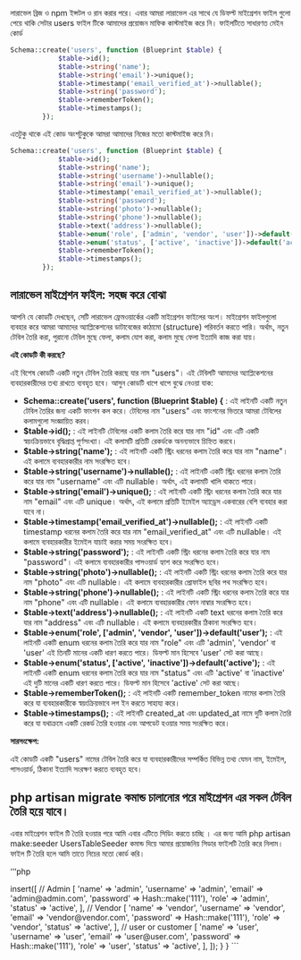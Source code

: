 লারাভেল ব্রিজ ও npm ইন্সটল ও রান করার পরে। এবার আমরা লারাভেল এর সাথে যে ডিফল্ট মাইগ্রেশন ফাইল গুলো পেয়ে থাকি সেটার users ফাইল টিকে আমাদের প্রয়োজন মাফিক কাস্টমাইজ করে নি। 
ফাইলটিতে সাধারণত মেইন কোর্ড
```php
Schema::create('users', function (Blueprint $table) {
            $table->id();
            $table->string('name');
            $table->string('email')->unique();
            $table->timestamp('email_verified_at')->nullable();
            $table->string('password');
            $table->rememberToken();
            $table->timestamps();
        });
```
এতটুকু থাকে এই কোড অংশটুকুকে আমরা আমাদের নিজের মতো কাস্টমাইজ করে নি। 
```php
Schema::create('users', function (Blueprint $table) {
            $table->id();
            $table->string('name');
            $table->string('username')->nullable();
            $table->string('email')->unique();
            $table->timestamp('email_verified_at')->nullable();
            $table->string('password');
            $table->string('photo')->nullable();
            $table->string('phone')->nullable();
            $table->text('address')->nullable();
            $table->enum('role', ['admin', 'vendor', 'user'])->default('user');
            $table->enum('status', ['active', 'inactive'])->default('active');
            $table->rememberToken();
            $table->timestamps();
        });
```
## লারাভেল মাইগ্রেশন ফাইল: সহজ করে বোঝা

আপনি যে কোডটি দেখছেন, সেটি লারাভেল ফ্রেমওয়ার্কের একটি মাইগ্রেশন ফাইলের অংশ। মাইগ্রেশন ফাইলগুলো ব্যবহার করে আমরা আমাদের অ্যাপ্লিকেশনের ডাটাবেজের কাঠামো (structure) পরিবর্তন করতে পারি। অর্থাৎ, নতুন টেবিল তৈরি করা, পুরানো টেবিল মুছে ফেলা, কলাম যোগ করা, কলাম মুছে ফেলা ইত্যাদি কাজ করা যায়।

**এই কোডটি কী করছে?**

এই বিশেষ কোডটি একটি নতুন টেবিল তৈরি করছে যার নাম "users"। এই টেবিলটি আমাদের অ্যাপ্লিকেশনের ব্যবহারকারীদের তথ্য রাখতে ব্যবহৃত হবে। আসুন কোডটি ধাপে ধাপে বুঝে নেওয়া যাক:

* **Schema::create('users', function (Blueprint $table) {** : এই লাইনটি একটি নতুন টেবিল তৈরির জন্য একটি ফাংশন কল করে। টেবিলের নাম "users" এবং ফাংশনের ভিতরে আমরা টেবিলের কলামগুলো সংজ্ঞায়িত করব।
* **$table->id();** : এই লাইনটি টেবিলের একটি কলাম তৈরি করে যার নাম "id" এবং এটি একটি স্বয়ংক্রিয়ভাবে বৃদ্ধিপ্রাপ্ত পূর্ণসংখ্যা। এই কলামটি প্রতিটি রেকর্ডকে অনন্যভাবে চিহ্নিত করবে।
* **$table->string('name');** : এই লাইনটি একটি স্ট্রিং ধরনের কলাম তৈরি করে যার নাম "name"। এই কলামে ব্যবহারকারীর নাম সংরক্ষিত হবে।
* **$table->string('username')->nullable();** : এই লাইনটি একটি স্ট্রিং ধরনের কলাম তৈরি করে যার নাম "username" এবং এটি nullable। অর্থাৎ, এই কলামটি খালি থাকতে পারে।
* **$table->string('email')->unique();** : এই লাইনটি একটি স্ট্রিং ধরনের কলাম তৈরি করে যার নাম "email" এবং এটি unique। অর্থাৎ, এই কলামে প্রতিটি ইমেইল অ্যাড্রেস একবারের বেশি ব্যবহার করা যাবে না।
* **$table->timestamp('email_verified_at')->nullable();** : এই লাইনটি একটি timestamp ধরনের কলাম তৈরি করে যার নাম "email_verified_at" এবং এটি nullable। এই কলামে ব্যবহারকারীর ইমেইল যাচাই করার সময় সংরক্ষিত হবে।
* **$table->string('password');** : এই লাইনটি একটি স্ট্রিং ধরনের কলাম তৈরি করে যার নাম "password"। এই কলামে ব্যবহারকারীর পাসওয়ার্ড হ্যাশ করে সংরক্ষিত হবে।
* **$table->string('photo')->nullable();** : এই লাইনটি একটি স্ট্রিং ধরনের কলাম তৈরি করে যার নাম "photo" এবং এটি nullable। এই কলামে ব্যবহারকারীর প্রোফাইল ছবির পথ সংরক্ষিত হবে।
* **$table->string('phone')->nullable();** : এই লাইনটি একটি স্ট্রিং ধরনের কলাম তৈরি করে যার নাম "phone" এবং এটি nullable। এই কলামে ব্যবহারকারীর ফোন নাম্বার সংরক্ষিত হবে।
* **$table->text('address')->nullable();** : এই লাইনটি একটি text ধরনের কলাম তৈরি করে যার নাম "address" এবং এটি nullable। এই কলামে ব্যবহারকারীর ঠিকানা সংরক্ষিত হবে।
* **$table->enum('role', ['admin', 'vendor', 'user'])->default('user');** : এই লাইনটি একটি enum ধরনের কলাম তৈরি করে যার নাম "role" এবং এটি 'admin', 'vendor' বা 'user' এই তিনটি মানের একটি ধারণ করতে পারে। ডিফল্ট মান হিসেবে 'user' সেট করা আছে।
* **$table->enum('status', ['active', 'inactive'])->default('active');** : এই লাইনটি একটি enum ধরনের কলাম তৈরি করে যার নাম "status" এবং এটি 'active' বা 'inactive' এই দুটি মানের একটি ধারণ করতে পারে। ডিফল্ট মান হিসেবে 'active' সেট করা আছে।
* **$table->rememberToken();** : এই লাইনটি একটি remember_token নামের কলাম তৈরি করে যা ব্যবহারকারীকে স্বয়ংক্রিয়ভাবে লগ ইন করতে সাহায্য করে।
* **$table->timestamps();** : এই লাইনটি created_at এবং updated_at নামে দুটি কলাম তৈরি করে যা যথাক্রমে একটি রেকর্ড তৈরি হওয়ার এবং আপডেট হওয়ার সময় সংরক্ষিত করে।

**সারসংক্ষেপ:**

এই কোডটি একটি "users" নামের টেবিল তৈরি করে যা ব্যবহারকারীদের সম্পর্কিত বিভিন্ন তথ্য যেমন নাম, ইমেইল, পাসওয়ার্ড, ঠিকানা ইত্যাদি সংরক্ষণ করতে ব্যবহৃত হবে।


php artisan migrate কমান্ড চালানোর পরে মাইগ্রেশন এর সকল টেবিল তৈরি হয়ে যাবে। 
------------------
এবার মাইগ্রেশন ফাইল টি তৈরি হওয়ার পরে আমি এবার এটিতে সিডিং করতে চাচ্ছি । এর জন্য আমি php artisan make:seeder UsersTableSeeder কমান্ড দিয়ে আমার প্রয়োজনিয় সিডার ফাইলটি তৈরি করে নিলাম। ফাইল টি তৈরি হলে আমি তাতে নিচের মতো কোর্ড করি।

‘‘‘php
<?php

namespace Database\Seeders;

use Illuminate\Database\Seeder;
use Illuminate\Support\Facades\Hash;
use Illuminate\Support\Facades\DB;

class UsersTableSeeder extends Seeder
{
    /**
     * Run the database seeds.
     */
    public function run(): void
    {
        DB::table('users')->insert([
            // Admin
            [
                'name' => 'admin',
                'username' => 'admin',
                'email' => 'admin@admin.com',
                'password' => Hash::make('111'),
                'role' => 'admin',
                'status' => 'active',
            ],
            // Vendor
            [
                'name' => 'vendor',
                'username' => 'vendor',
                'email' => 'vendor@vendor.com',
                'password' => Hash::make('111'),
                'role' => 'vendor',
                'status' => 'active',
            ],
            // user or customer
            [
                'name' => 'user',
                'username' => 'user',
                'email' => 'user@user.com',
                'password' => Hash::make('111'),
                'role' => 'user',
                'status' => 'active',
            ],
        ]);
    }
}
```
